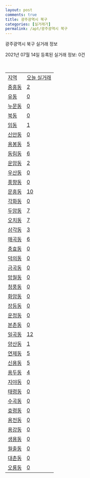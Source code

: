 ```yaml
---
layout: post
comments: true
title: 광주광역시 북구
categories: [실거래가]
permalink: /apt/광주광역시 북구
---
```


광주광역시 북구 실거래 정보

2021년 07월 14일 등록된 실거래 정보: 0건

<script type="text/javascript">
  google.charts.load('current', {'packages':['corechart']});
  google.charts.setOnLoadCallback(drawChart);

  function drawChart() {
    var data = google.visualization.arrayToDataTable([['거래일', '매매', '전월세', '전매'], ['20-07', 351, 333, 26], ['20-08', 635, 459, 79], ['20-09', 675, 407, 61], ['20-10', 923, 386, 107], ['20-11', 1093, 359, 104], ['20-12', 1086, 403, 333], ['21-01', 615, 434, 53], ['21-02', 602, 396, 24], ['21-03', 771, 500, 214], ['21-04', 691, 398, 216], ['21-05', 721, 417, 91], ['21-06', 664, 348, 29], ['21-07', 153, 108, 5]]);

    var options = {
      title: '최근 1년간 유형별 거래량 추이',
      legend: { position: 'bottom' }
    };

    var chart = new google.visualization.LineChart(document.getElementById('columnchart_material'));
    chart.draw(data, (options));
  }
</script>

<div id="columnchart_material" style="width: 95%; margin-left: -35px"></div>
<br>
<table class="sortable">
  <tr>
    <td><a href="#">지역</a></td>
    <td><a href="#">오늘 실거래</a></td>
  </tr>

  
  <tr class="item">
    <td><a href="광주광역시 북구 중흥동">중흥동</a></td>
    <td><a href="광주광역시 북구 중흥동">2</a></td>
  </tr>
    

  <tr class="item">
    <td><a href="광주광역시 북구 유동">유동</a></td>
    <td><a href="광주광역시 북구 유동">0</a></td>
  </tr>
    

  <tr class="item">
    <td><a href="광주광역시 북구 누문동">누문동</a></td>
    <td><a href="광주광역시 북구 누문동">0</a></td>
  </tr>
    

  <tr class="item">
    <td><a href="광주광역시 북구 북동">북동</a></td>
    <td><a href="광주광역시 북구 북동">0</a></td>
  </tr>
    

  <tr class="item">
    <td><a href="광주광역시 북구 임동">임동</a></td>
    <td><a href="광주광역시 북구 임동">1</a></td>
  </tr>
    

  <tr class="item">
    <td><a href="광주광역시 북구 신안동">신안동</a></td>
    <td><a href="광주광역시 북구 신안동">0</a></td>
  </tr>
    

  <tr class="item">
    <td><a href="광주광역시 북구 용봉동">용봉동</a></td>
    <td><a href="광주광역시 북구 용봉동">5</a></td>
  </tr>
    

  <tr class="item">
    <td><a href="광주광역시 북구 동림동">동림동</a></td>
    <td><a href="광주광역시 북구 동림동">6</a></td>
  </tr>
    

  <tr class="item">
    <td><a href="광주광역시 북구 운암동">운암동</a></td>
    <td><a href="광주광역시 북구 운암동">2</a></td>
  </tr>
    

  <tr class="item">
    <td><a href="광주광역시 북구 우산동">우산동</a></td>
    <td><a href="광주광역시 북구 우산동">0</a></td>
  </tr>
    

  <tr class="item">
    <td><a href="광주광역시 북구 풍향동">풍향동</a></td>
    <td><a href="광주광역시 북구 풍향동">0</a></td>
  </tr>
    

  <tr class="item">
    <td><a href="광주광역시 북구 문흥동">문흥동</a></td>
    <td><a href="광주광역시 북구 문흥동">10</a></td>
  </tr>
    

  <tr class="item">
    <td><a href="광주광역시 북구 각화동">각화동</a></td>
    <td><a href="광주광역시 북구 각화동">0</a></td>
  </tr>
    

  <tr class="item">
    <td><a href="광주광역시 북구 두암동">두암동</a></td>
    <td><a href="광주광역시 북구 두암동">7</a></td>
  </tr>
    

  <tr class="item">
    <td><a href="광주광역시 북구 오치동">오치동</a></td>
    <td><a href="광주광역시 북구 오치동">7</a></td>
  </tr>
    

  <tr class="item">
    <td><a href="광주광역시 북구 삼각동">삼각동</a></td>
    <td><a href="광주광역시 북구 삼각동">3</a></td>
  </tr>
    

  <tr class="item">
    <td><a href="광주광역시 북구 매곡동">매곡동</a></td>
    <td><a href="광주광역시 북구 매곡동">6</a></td>
  </tr>
    

  <tr class="item">
    <td><a href="광주광역시 북구 충효동">충효동</a></td>
    <td><a href="광주광역시 북구 충효동">0</a></td>
  </tr>
    

  <tr class="item">
    <td><a href="광주광역시 북구 덕의동">덕의동</a></td>
    <td><a href="광주광역시 북구 덕의동">0</a></td>
  </tr>
    

  <tr class="item">
    <td><a href="광주광역시 북구 금곡동">금곡동</a></td>
    <td><a href="광주광역시 북구 금곡동">0</a></td>
  </tr>
    

  <tr class="item">
    <td><a href="광주광역시 북구 망월동">망월동</a></td>
    <td><a href="광주광역시 북구 망월동">0</a></td>
  </tr>
    

  <tr class="item">
    <td><a href="광주광역시 북구 청풍동">청풍동</a></td>
    <td><a href="광주광역시 북구 청풍동">0</a></td>
  </tr>
    

  <tr class="item">
    <td><a href="광주광역시 북구 화암동">화암동</a></td>
    <td><a href="광주광역시 북구 화암동">0</a></td>
  </tr>
    

  <tr class="item">
    <td><a href="광주광역시 북구 장등동">장등동</a></td>
    <td><a href="광주광역시 북구 장등동">0</a></td>
  </tr>
    

  <tr class="item">
    <td><a href="광주광역시 북구 운정동">운정동</a></td>
    <td><a href="광주광역시 북구 운정동">0</a></td>
  </tr>
    

  <tr class="item">
    <td><a href="광주광역시 북구 본촌동">본촌동</a></td>
    <td><a href="광주광역시 북구 본촌동">0</a></td>
  </tr>
    

  <tr class="item">
    <td><a href="광주광역시 북구 일곡동">일곡동</a></td>
    <td><a href="광주광역시 북구 일곡동">12</a></td>
  </tr>
    

  <tr class="item">
    <td><a href="광주광역시 북구 양산동">양산동</a></td>
    <td><a href="광주광역시 북구 양산동">1</a></td>
  </tr>
    

  <tr class="item">
    <td><a href="광주광역시 북구 연제동">연제동</a></td>
    <td><a href="광주광역시 북구 연제동">5</a></td>
  </tr>
    

  <tr class="item">
    <td><a href="광주광역시 북구 신용동">신용동</a></td>
    <td><a href="광주광역시 북구 신용동">5</a></td>
  </tr>
    

  <tr class="item">
    <td><a href="광주광역시 북구 용두동">용두동</a></td>
    <td><a href="광주광역시 북구 용두동">4</a></td>
  </tr>
    

  <tr class="item">
    <td><a href="광주광역시 북구 지야동">지야동</a></td>
    <td><a href="광주광역시 북구 지야동">0</a></td>
  </tr>
    

  <tr class="item">
    <td><a href="광주광역시 북구 태령동">태령동</a></td>
    <td><a href="광주광역시 북구 태령동">0</a></td>
  </tr>
    

  <tr class="item">
    <td><a href="광주광역시 북구 수곡동">수곡동</a></td>
    <td><a href="광주광역시 북구 수곡동">0</a></td>
  </tr>
    

  <tr class="item">
    <td><a href="광주광역시 북구 효령동">효령동</a></td>
    <td><a href="광주광역시 북구 효령동">0</a></td>
  </tr>
    

  <tr class="item">
    <td><a href="광주광역시 북구 용전동">용전동</a></td>
    <td><a href="광주광역시 북구 용전동">0</a></td>
  </tr>
    

  <tr class="item">
    <td><a href="광주광역시 북구 용강동">용강동</a></td>
    <td><a href="광주광역시 북구 용강동">0</a></td>
  </tr>
    

  <tr class="item">
    <td><a href="광주광역시 북구 생용동">생용동</a></td>
    <td><a href="광주광역시 북구 생용동">0</a></td>
  </tr>
    

  <tr class="item">
    <td><a href="광주광역시 북구 월출동">월출동</a></td>
    <td><a href="광주광역시 북구 월출동">0</a></td>
  </tr>
    

  <tr class="item">
    <td><a href="광주광역시 북구 대촌동">대촌동</a></td>
    <td><a href="광주광역시 북구 대촌동">0</a></td>
  </tr>
    

  <tr class="item">
    <td><a href="광주광역시 북구 오룡동">오룡동</a></td>
    <td><a href="광주광역시 북구 오룡동">0</a></td>
  </tr>
    


</table>


    